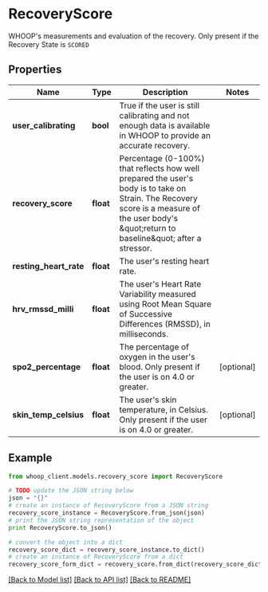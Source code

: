 # RecoveryScore

WHOOP's measurements and evaluation of the recovery. Only present if the Recovery State is `SCORED`

## Properties
Name | Type | Description | Notes
------------ | ------------- | ------------- | -------------
**user_calibrating** | **bool** | True if the user is still calibrating and not enough data is available in WHOOP to provide an accurate recovery. | 
**recovery_score** | **float** | Percentage (0-100%) that reflects how well prepared the user&#39;s body is to take on Strain. The Recovery score is a measure of the user body&#39;s \&quot;return to baseline\&quot; after a stressor. | 
**resting_heart_rate** | **float** | The user&#39;s resting heart rate. | 
**hrv_rmssd_milli** | **float** | The user&#39;s Heart Rate Variability measured using Root Mean Square of Successive Differences (RMSSD), in milliseconds. | 
**spo2_percentage** | **float** | The percentage of oxygen in the user&#39;s blood. Only present if the user is on 4.0 or greater. | [optional] 
**skin_temp_celsius** | **float** | The user&#39;s skin temperature, in Celsius. Only present if the user is on 4.0 or greater. | [optional] 

## Example

```python
from whoop_client.models.recovery_score import RecoveryScore

# TODO update the JSON string below
json = "{}"
# create an instance of RecoveryScore from a JSON string
recovery_score_instance = RecoveryScore.from_json(json)
# print the JSON string representation of the object
print RecoveryScore.to_json()

# convert the object into a dict
recovery_score_dict = recovery_score_instance.to_dict()
# create an instance of RecoveryScore from a dict
recovery_score_form_dict = recovery_score.from_dict(recovery_score_dict)
```
[[Back to Model list]](../README.md#documentation-for-models) [[Back to API list]](../README.md#documentation-for-api-endpoints) [[Back to README]](../README.md)



